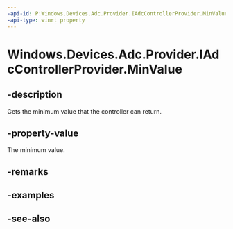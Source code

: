 ```yaml
---
-api-id: P:Windows.Devices.Adc.Provider.IAdcControllerProvider.MinValue
-api-type: winrt property
---
```


<!-- Property syntax
public int MinValue { get; }
-->

# Windows.Devices.Adc.Provider.IAdcControllerProvider.MinValue

## -description
Gets the minimum value that the controller can return.

## -property-value
The minimum value.

## -remarks

## -examples

## -see-also
